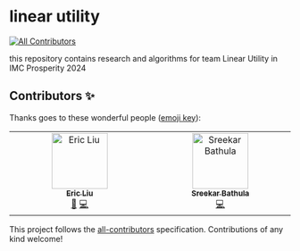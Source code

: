 # linear utility
<!-- ALL-CONTRIBUTORS-BADGE:START - Do not remove or modify this section -->
[![All Contributors](https://img.shields.io/badge/all_contributors-1-orange.svg?style=flat-square)](#contributors-)
<!-- ALL-CONTRIBUTORS-BADGE:END -->


this repository contains research and algorithms for team Linear Utility in IMC Prosperity 2024

## Contributors ✨

Thanks goes to these wonderful people ([emoji key](https://allcontributors.org/docs/en/emoji-key)):

<!-- ALL-CONTRIBUTORS-LIST:START - Do not remove or modify this section -->
<!-- prettier-ignore-start -->
<!-- markdownlint-disable -->
<table>
  <tbody>
    <tr>
      <td align="center" valign="top" width="14.28%"><a href="https://github.com/ericcccsliu"><img src="https://avatars.githubusercontent.com/u/62641231?v=4?s=100" width="100px;" alt="Eric Liu"/><br /><sub><b>Eric Liu</b></sub></a><br /><a href="#research-ericcccsliu" title="Research">🔬</a> <a href="https://github.com/ericcccsliu/imc-prosperity-2/commits?author=ericcccsliu" title="Code">💻</a></td>
      <td align="center" valign="top" width="14.28%"><a href="https://github.com/sreekar-bathula"><img src="https://avatars.githubusercontent.com/u/86486991?v=4?s=100" width="100px;" alt="Sreekar Bathula"/><br /><sub><b>Sreekar Bathula</b></sub></a><br /><a href="https://github.com/ericcccsliu/imc-prosperity-2/commits?author=sreekar-bathula" title="Code">💻</a></td>
    </tr>
  </tbody>
</table>

<!-- markdownlint-restore -->
<!-- prettier-ignore-end -->

<!-- ALL-CONTRIBUTORS-LIST:END -->

This project follows the [all-contributors](https://github.com/all-contributors/all-contributors) specification. Contributions of any kind welcome!
